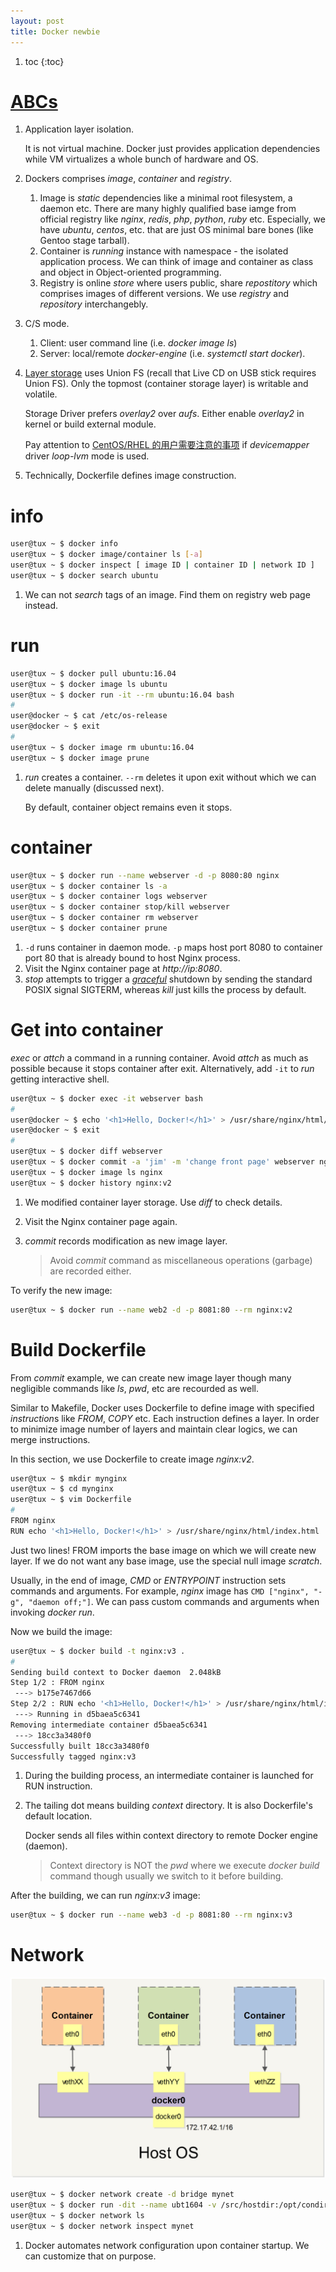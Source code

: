 ```yaml
---
layout: post
title: Docker newbie
---
```


1. toc
{:toc}

# [ABCs](https://yeasy.gitbooks.io/docker_practice/content/introduction/what.html)

1. Application layer isolation.

   It is not virtual machine. Docker just provides application dependencies while VM virtualizes a whole bunch of hardware and OS.
2. Dockers comprises *image*, *container* and *registry*.
   1. Image is *static* dependencies like a minimal root filesystem, a daemon etc. There are many highly qualified base iamge from official registry like *nginx*, *redis*, *php*, *python*, *ruby* etc. Especially, we have *ubuntu*, *centos*, etc. that are just OS minimal bare bones (like Gentoo stage tarball).
   2. Container is *running* instance with namespace - the isolated application process. We can think of image and container as class and object in Object-oriented programming. 
   3. Registry is online *store* where users public, share *repostitory* which comprises images of different versions. We use *registry* and *repository* interchangebly.
3. C/S mode.
   1. Client: user command line (i.e. *docker image ls*)
   2. Server: local/remote *docker-engine* (i.e. *systemctl start docker*).
4. [Layer storage](https://docs.docker.com/storage/storagedriver/) uses Union FS (recall that Live CD on USB stick requires Union FS). Only the topmost (container storage layer) is writable and volatile.

   Storage Driver prefers *overlay2* over *aufs*. Either enable *overlay2* in kernel or build external module.

   Pay attention to [CentOS/RHEL 的用户需要注意的事项](https://yeasy.gitbooks.io/docker_practice/content/image/rm.html#centosrhel-%E7%9A%84%E7%94%A8%E6%88%B7%E9%9C%80%E8%A6%81%E6%B3%A8%E6%84%8F%E7%9A%84%E4%BA%8B%E9%A1%B9) if *devicemapper* driver *loop-lvm* mode is used.
5. Technically, Dockerfile defines image construction.

# info

```bash
user@tux ~ $ docker info
user@tux ~ $ docker image/container ls [-a]
user@tux ~ $ docker inspect [ image ID | container ID | network ID ]
user@tux ~ $ docker search ubuntu
```

1. We can not *search* tags of an image. Find them on registry web page instead.

# run

```bash
user@tux ~ $ docker pull ubuntu:16.04
user@tux ~ $ docker image ls ubuntu
user@tux ~ $ docker run -it --rm ubuntu:16.04 bash
#
user@docker ~ $ cat /etc/os-release
user@docker ~ $ exit
#
user@tux ~ $ docker image rm ubuntu:16.04
user@tux ~ $ docker image prune
```

1. *run* creates a container. `--rm` deletes it upon exit without which we can delete manually (discussed next).

   By default, container object remains even it stops.

# container

```bash
user@tux ~ $ docker run --name webserver -d -p 8080:80 nginx
user@tux ~ $ docker container ls -a
user@tux ~ $ docker container logs webserver
user@tux ~ $ docker container stop/kill webserver
user@tux ~ $ docker container rm webserver
user@tux ~ $ docker container prune
```

1. `-d` runs container in daemon mode. `-p` maps host port 8080 to container port 80 that is already bound to host Nginx process.
2. Visit the Nginx container page at *http://ip:8080*.
3. *stop* attempts to trigger a [*graceful*](https://superuser.com/a/757497) shutdown by sending the standard POSIX signal SIGTERM, whereas *kill* just kills the process by default.

# Get into container

*exec* or *attch* a command in a running container. Avoid *attch* as much as possible because it stops container after exit. Alternatively, add `-it` to *run* getting interactive shell.

```bash
user@tux ~ $ docker exec -it webserver bash
#
user@docker ~ $ echo '<h1>Hello, Docker!</h1>' > /usr/share/nginx/html/index.html
user@docker ~ $ exit
#
user@tux ~ $ docker diff webserver
user@tux ~ $ docker commit -a 'jim' -m 'change front page' webserver nginx:v2
user@tux ~ $ docker image ls nginx
user@tux ~ $ docker history nginx:v2
```

1. We modified container layer storage. Use *diff* to check details.
2. Visit the Nginx container page again.
3. *commit* records modification as new image layer.

   >Avoid *commit* command as miscellaneous operations (garbage) are recorded either.

To verify the new image:

```bash
user@tux ~ $ docker run --name web2 -d -p 8081:80 --rm nginx:v2
```

# Build Dockerfile

From *commit* example, we can create new image layer though many negligible commands like *ls*, *pwd*, etc are recourded as well.

Similar to Makefile, Docker uses Dockerfile to define image with specified *instruction*s like *FROM*, *COPY* etc. Each instruction defines a layer. In order to minimize image number of layers and maintain clear logics, we can merge instructions.

In this section, we use Dockerfile to create image *nginx:v2*.

```bash
user@tux ~ $ mkdir mynginx
user@tux ~ $ cd mynginx
user@tux ~ $ vim Dockerfile
#
FROM nginx
RUN echo '<h1>Hello, Docker!</h1>' > /usr/share/nginx/html/index.html
```

Just two lines! FROM imports the base image on which we will create new layer. If we do not want any base image, use the special null image *scratch*.

Usually, in the end of image, *CMD* or *ENTRYPOINT* instruction sets commands and arguments. For example, *nginx* image has `CMD ["nginx", "-g", "daemon off;"]`. We can pass custom commands and arguments when invoking *docker run*.

Now we build the image:

```bash
user@tux ~ $ docker build -t nginx:v3 .
#
Sending build context to Docker daemon  2.048kB
Step 1/2 : FROM nginx
 ---> b175e7467d66
Step 2/2 : RUN echo '<h1>Hello, Docker!</h1>' > /usr/share/nginx/html/index.html
 ---> Running in d5baea5c6341
Removing intermediate container d5baea5c6341
 ---> 18cc3a3480f0
Successfully built 18cc3a3480f0
Successfully tagged nginx:v3
```

1. During the building process, an intermediate container is launched for RUN instruction.
2. The tailing dot means building *context* directory. It is also Dockerfile's default location.

   Docker sends all files within context directory to remote Docker engine (daemon).

   >Context directory is NOT the *pwd* where we execute *docker build* command though usually we switch to it before building.

After the building, we can run *nginx:v3* image:

```bash
user@tux ~ $ docker run --name web3 -d -p 8081:80 --rm nginx:v3
```

# Network

![docker netowrk](/assets/docker-net.png)

```bash
user@tux ~ $ docker network create -d bridge mynet
user@tux ~ $ docker run -dit --name ubt1604 -v /src/hostdir:/opt/condir:rw --network mynet ubuntu:16.04
user@tux ~ $ docker network ls
user@tux ~ $ docker network inspect mynet
```

1. Docker automates network configuration upon container startup. We can customize that on purpose.
